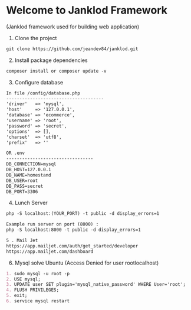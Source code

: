# Welcome to Janklod Framework 
(Janklod framework used for building web application)

1. Clone the project 
```markdown
git clone https://github.com/jeandev84/janklod.git
```

2. Install package dependencies
```markdown
composer install or composer update -v
```

3. Configure database
```markdown
In file /config/database.php
-------------------------------------
'driver'   => 'mysql',
'host'     => '127.0.0.1',
'database' => 'ecommerce',
'username' => 'root',
'password' => 'secret',
'options'  => [],
'charset'  => 'utf8',
'prefix'   => ''

OR .env
---------------------------------
DB_CONNECTION=mysql
DB_HOST=127.0.0.1
DB_NAME=homestand
DB_USER=root
DB_PASS=secret
DB_PORT=3306
```


4. Lunch Server
```markdown
php -S localhost:(YOUR_PORT) -t public -d display_errors=1

Example run server on port (8000) : 
php -S localhost:8000 -t public -d display_errors=1

5 . Mail Jet
https://app.mailjet.com/auth/get_started/developer
https://app.mailjet.com/dashboard
```

6. Mysql solve Ubuntu (Access Denied for user rootlocalhost)
```markdown 
1. sudo mysql -u root -p
2. USE mysql;
3. UPDATE user SET plugin='mysql_native_password' WHERE User='root';
4. FLUSH PRIVILEGES;
5. exit;
6. service mysql restart
```



